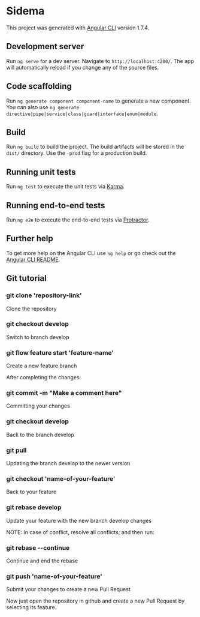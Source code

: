 # Sidema

This project was generated with [Angular CLI](https://github.com/angular/angular-cli) version 1.7.4.

## Development server

Run `ng serve` for a dev server. Navigate to `http://localhost:4200/`. The app will automatically reload if you change any of the source files.

## Code scaffolding

Run `ng generate component component-name` to generate a new component. You can also use `ng generate directive|pipe|service|class|guard|interface|enum|module`.

## Build

Run `ng build` to build the project. The build artifacts will be stored in the `dist/` directory. Use the `-prod` flag for a production build.

## Running unit tests

Run `ng test` to execute the unit tests via [Karma](https://karma-runner.github.io).

## Running end-to-end tests

Run `ng e2e` to execute the end-to-end tests via [Protractor](http://www.protractortest.org/).

## Further help

To get more help on the Angular CLI use `ng help` or go check out the [Angular CLI README](https://github.com/angular/angular-cli/blob/master/README.md).


## Git tutorial

### git clone 'repository-link'
Clone the repository

### git checkout develop
Switch to branch develop

### git flow feature start 'feature-name'
Create a new feature branch

After completing the changes:

### git commit -m "Make a comment here"
Committing your changes

### git checkout develop
Back to the branch develop

### git pull
Updating the branch develop to the newer version

### git checkout 'name-of-your-feature'
Back to your feature

### git rebase develop
Update your feature with the new branch develop changes

NOTE: In case of conflict, resolve all conflicts, and then run:

### git rebase --continue
Continue and end the rebase

### git push 'name-of-your-feature'
Submit your changes to create a new Pull Request

Now just open the repository in github and create a new Pull Request by selecting its feature.
